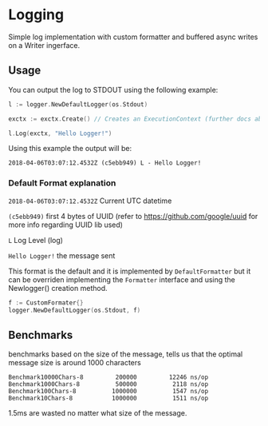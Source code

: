 # Logging
Simple log implementation with custom formatter and buffered async writes on a Writer ingerface.

## Usage
You can output the log to STDOUT using the following example:

``` go
l := logger.NewDefaultLogger(os.Stdout)

exctx := exctx.Create() // Creates an ExecutionContext (further docs aboutn this on the way)

l.Log(exctx, "Hello Logger!")
```

Using this example the output will be:

```
2018-04-06T03:07:12.4532Z (c5ebb949) L - Hello Logger!
```

### Default Format explanation
`2018-04-06T03:07:12.4532Z` Current UTC datetime

`(c5ebb949)` first 4 bytes of UUID (refer to https://github.com/google/uuid for more info regarding UUID lib used)

`L` Log Level (log)

`Hello Logger!` the message sent

This format is the default and it is implemented by `DefaultFormatter` but it can be overriden implementing the `Formatter` interface and using the Newlogger() creation method.

``` go
f := CustomFormater{}
logger.NewDefaultLogger(os.Stdout, f)
```

## Benchmarks
benchmarks based on the size of the message, tells us that the optimal message size is around 1000 characters

```
Benchmark10000Chars-8   	  200000	     12246 ns/op
Benchmark1000Chars-8    	  500000	      2118 ns/op
Benchmark100Chars-8     	 1000000	      1547 ns/op
Benchmark10Chars-8      	 1000000	      1511 ns/op
```

1.5ms are wasted no matter what size of the message.
